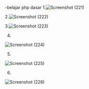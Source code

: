 -belajar php dasar
1.![Screenshot (221)](https://github.com/rikoadrianm/rikoadrianm/assets/155874239/f5a5e4a8-c9a7-43a2-97ff-c54c6854feed)

2.![Screenshot (222)](https://github.com/rikoadrianm/rikoadrianm/assets/155874239/108b6c15-b3e3-4a98-a551-58f378a220cb)

3.![Screenshot (223)](https://github.com/rikoadrianm/rikoadrianm/assets/155874239/6d3afd0d-bb12-4c8d-8669-82da87e00484)

4.
![Screenshot (224)](https://github.com/rikoadrianm/rikoadrianm/assets/155874239/ac74ac4b-5188-4bb0-962c-67de00704e1f)

5.
![Screenshot (225)](https://github.com/rikoadrianm/rikoadrianm/assets/155874239/803d9b73-0849-4456-894c-aec6a8220bfa)

6.
![Screenshot (226)](https://github.com/rikoadrianm/rikoadrianm/assets/155874239/70c6f437-3246-4364-9124-c3eab7f5263b)
